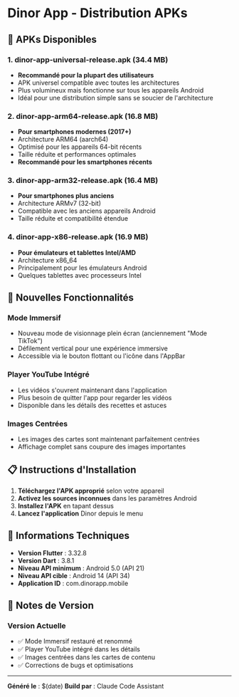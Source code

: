 # Dinor App - Distribution APKs

## 📱 APKs Disponibles

### 1. **dinor-app-universal-release.apk** (34.4 MB)
- **Recommandé pour la plupart des utilisateurs**
- APK universel compatible avec toutes les architectures
- Plus volumineux mais fonctionne sur tous les appareils Android
- Idéal pour une distribution simple sans se soucier de l'architecture

### 2. **dinor-app-arm64-release.apk** (16.8 MB)
- **Pour smartphones modernes (2017+)**
- Architecture ARM64 (aarch64)
- Optimisé pour les appareils 64-bit récents
- Taille réduite et performances optimales
- **Recommandé pour les smartphones récents**

### 3. **dinor-app-arm32-release.apk** (16.4 MB)
- **Pour smartphones plus anciens**
- Architecture ARMv7 (32-bit)
- Compatible avec les anciens appareils Android
- Taille réduite et compatibilité étendue

### 4. **dinor-app-x86-release.apk** (16.9 MB)
- **Pour émulateurs et tablettes Intel/AMD**
- Architecture x86_64
- Principalement pour les émulateurs Android
- Quelques tablettes avec processeurs Intel

## 🚀 Nouvelles Fonctionnalités

### Mode Immersif 
- Nouveau mode de visionnage plein écran (anciennement "Mode TikTok")
- Défilement vertical pour une expérience immersive
- Accessible via le bouton flottant ou l'icône dans l'AppBar

### Player YouTube Intégré
- Les vidéos s'ouvrent maintenant dans l'application
- Plus besoin de quitter l'app pour regarder les vidéos
- Disponible dans les détails des recettes et astuces

### Images Centrées
- Les images des cartes sont maintenant parfaitement centrées
- Affichage complet sans coupure des images importantes

## 📋 Instructions d'Installation

1. **Téléchargez l'APK approprié** selon votre appareil
2. **Activez les sources inconnues** dans les paramètres Android
3. **Installez l'APK** en tapant dessus
4. **Lancez l'application** Dinor depuis le menu

## 🔧 Informations Techniques

- **Version Flutter** : 3.32.8
- **Version Dart** : 3.8.1
- **Niveau API minimum** : Android 5.0 (API 21)
- **Niveau API cible** : Android 14 (API 34)
- **Application ID** : com.dinorapp.mobile

## 📝 Notes de Version

### Version Actuelle
- ✅ Mode Immersif restauré et renommé
- ✅ Player YouTube intégré dans les détails
- ✅ Images centrées dans les cartes de contenu
- ✅ Corrections de bugs et optimisations

---

**Généré le** : $(date)
**Build par** : Claude Code Assistant